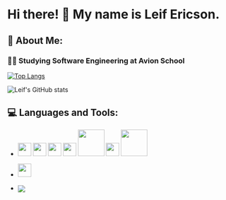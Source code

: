 # Hi there! 👋 My name is Leif Ericson.

<!--
**TheEyePatch/TheEyePatch** is a ✨ _special_ ✨ repository because its `README.md` (this file) appears on your GitHub profile.
-->

## :adult: About Me:
### :student: Studying Software Engineering at Avion School

[![Top Langs](https://github-readme-stats.vercel.app/api/top-langs/?username=TheEyePatch&layout=compact)](https://github.com/anuraghazra/github-readme-stats)

![Leif's GitHub stats](https://github-readme-stats.vercel.app/api?username=TheEyePatch&show_icons=true&theme=highcontrast)
## :computer: Languages and Tools:

- <img src = "https://seeklogo.com/images/H/html5-without-wordmark-color-logo-14D252D878-seeklogo.com.png" height = 'auto' width = '30px'> <img src = "https://upload.wikimedia.org/wikipedia/commons/thumb/d/d5/CSS3_logo_and_wordmark.svg/1200px-CSS3_logo_and_wordmark.svg.png" height = 'auto' width = '30px'> <img src = "https://cdn.pixabay.com/photo/2015/04/23/17/41/javascript-736400_960_720.png" height = 'auto' width = '30px'> <img src = "https://upload.wikimedia.org/wikipedia/commons/thumb/7/73/Ruby_logo.svg/1024px-Ruby_logo.svg.png" height = 'auto' width = '30px'> <img src = "https://upload.wikimedia.org/wikipedia/commons/thumb/6/62/Ruby_On_Rails_Logo.svg/1200px-Ruby_On_Rails_Logo.svg.png" height = 'auto' width = '60px'> <img src = "https://www.markusantonwolf.com/media/pages/blog/tailwind-css/265298487-1623549769/tailwind-css-logo.svg" height = 'auto' width = '30px'> <img src = "https://code.support/wp-content/uploads/2016/04/sass.png" height = 'auto' width = '60px'> 
- <img src = 'https://git-scm.com/images/logos/downloads/Git-Icon-1788C.png' width = '30px'>

- <p><img align="center" src="https://github-readme-streak-stats.herokuapp.com/?user=theeyepatch"" /></p>

